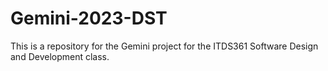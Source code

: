 # Gemini-2023-DST
This is a repository for the Gemini project for the ITDS361 Software Design and Development class.
